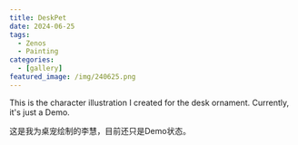 ```yaml
---
title: DeskPet
date: 2024-06-25
tags:
  - Zenos
  - Painting
categories:
  - [gallery]
featured_image: /img/240625.png
---
```


This is the character illustration I created for the desk ornament. Currently, it's just a Demo.

这是我为桌宠绘制的李慧，目前还只是Demo状态。